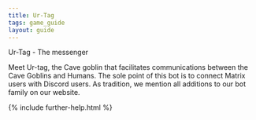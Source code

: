 ```yaml
---
title: Ur-Tag
tags: game_guide
layout: guide
---
```


<div class="headings">
  <span class="headertitleleft"><span class="headertitleright">Ur-Tag - The messenger</span></span>
</div>

Meet Ur-tag, the Cave goblin that facilitates communications between the Cave Goblins and Humans. 
The sole point of this bot is to connect Matrix users with Discord users.
As tradition, we mention all additions to our bot family on our website.

{% include further-help.html %}